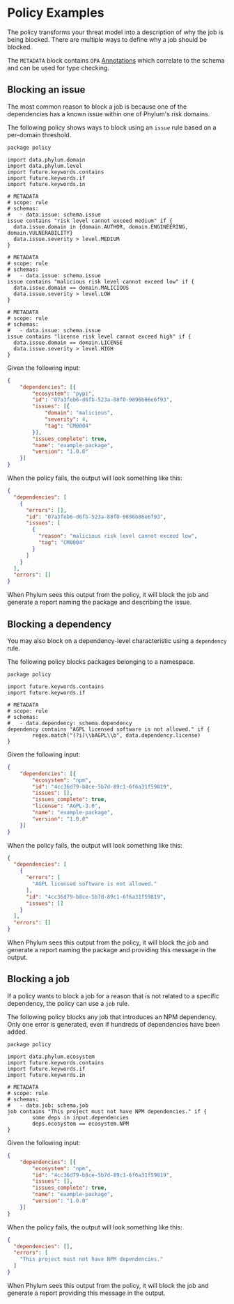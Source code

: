 # Policy Examples

The policy transforms your threat model into a description of why the job is being blocked. There are multiple ways to define why a job should be blocked.

The `METADATA` block contains `OPA` [Annotations](https://www.openpolicyagent.org/docs/latest/annotations/) which correlate to the schema and can be used for type checking.

## Blocking an issue

The most common reason to block a job is because one of the dependencies has a known issue within one of Phylum's risk domains.

The following policy shows ways to block using an `issue` rule based on a per-domain threshold.

```rego
package policy

import data.phylum.domain
import data.phylum.level
import future.keywords.contains
import future.keywords.if
import future.keywords.in

# METADATA
# scope: rule
# schemas:
#   - data.issue: schema.issue
issue contains "risk level cannot exceed medium" if {
  data.issue.domain in {domain.AUTHOR, domain.ENGINEERING, domain.VULNERABILITY}
  data.issue.severity > level.MEDIUM
}

# METADATA
# scope: rule
# schemas:
#   - data.issue: schema.issue
issue contains "malicious risk level cannot exceed low" if {
  data.issue.domain == domain.MALICIOUS
  data.issue.severity > level.LOW
}

# METADATA
# scope: rule
# schemas:
#   - data.issue: schema.issue
issue contains "license risk level cannot exceed high" if {
  data.issue.domain == domain.LICENSE
  data.issue.severity > level.HIGH
}
```

Given the following input:

```json
{
    "dependencies": [{
        "ecosystem": "pypi",
        "id": "07a3feb6-d6fb-523a-88f0-9896b86e6f93",
        "issues": [{
            "domain": "malicious",
            "severity": 4,
            "tag": "CM0004"
        }],
        "issues_complete": true,
        "name": "example-package",
        "version": "1.0.0"
    }]
}
```

When the policy fails, the output will look something like this:

```json
{
  "dependencies": [
    {
      "errors": [],
      "id": "07a3feb6-d6fb-523a-88f0-9896b86e6f93",
      "issues": [
        {
          "reason": "malicious risk level cannot exceed low",
          "tag": "CM0004"
        }
      ]
    }
  ],
  "errors": []
}
```

When Phylum sees this output from the policy, it will block the job and generate a report naming the package and describing the issue.

## Blocking a dependency

You may also block on a dependency-level characteristic using a `dependency` rule.

The following policy blocks packages belonging to a namespace.

```rego
package policy

import future.keywords.contains
import future.keywords.if

# METADATA
# scope: rule
# schemas:
#   - data.dependency: schema.dependency
dependency contains "AGPL licensed software is not allowed." if {
        regex.match("(?i)\\bAGPL\\b", data.dependency.license)
}
```

Given the following input:

```json
{
    "dependencies": [{
        "ecosystem": "npm",
        "id": "4cc36d79-b8ce-5b7d-89c1-6f6a31f59819",
        "issues": [],
        "issues_complete": true,
        "license": "AGPL-3.0",
        "name": "example-package",
        "version": "1.0.0"
    }]
}
```

When the policy fails, the output will look something like this:

```json
{
  "dependencies": [
    {
      "errors": [
        "AGPL licensed software is not allowed."
      ],
      "id": "4cc36d79-b8ce-5b7d-89c1-6f6a31f59819",
      "issues": []
    }
  ],
  "errors": []
}
```

When Phylum sees this output from the policy, it will block the job and generate a report naming the package and providing this message in the output.

## Blocking a job

If a policy wants to block a job for a reason that is not related to a specific dependency, the policy can use a `job` rule.

The following policy blocks any job that introduces an NPM dependency. Only one error is generated, even if hundreds of dependencies have been added.

```rego
package policy

import data.phylum.ecosystem
import future.keywords.contains
import future.keywords.if
import future.keywords.in

# METADATA
# scope: rule
# schemas:
#   - data.job: schema.job
job contains "This project must not have NPM dependencies." if {
        some deps in input.dependencies
        deps.ecosystem == ecosystem.NPM
}
```

Given the following input:

```json
{
    "dependencies": [{
        "ecosystem": "npm",
        "id": "4cc36d79-b8ce-5b7d-89c1-6f6a31f59819",
        "issues": [],
        "issues_complete": true,
        "name": "example-package",
        "version": "1.0.0"
    }]
}
```

When the policy fails, the output will look something like this:

```json
{
  "dependencies": [],
  "errors": [
    "This project must not have NPM dependencies."
  ]
}
```

When Phylum sees this output from the policy, it will block the job and generate a report providing this message in the output.
